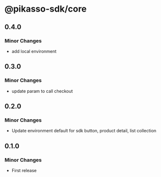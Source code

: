 # @pikasso-sdk/core

## 0.4.0

### Minor Changes

- add local environment

## 0.3.0

### Minor Changes

- update param to call checkout

## 0.2.0

### Minor Changes

- Update environment default for sdk button, product detail, list collection

## 0.1.0

### Minor Changes

- First release
